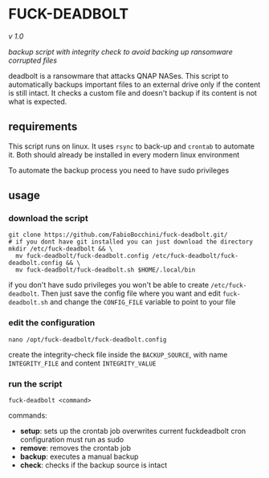 # FUCK-DEADBOLT
_v 1.0_

_backup script with integrity check to avoid backing up ransomware corrupted files_

deadbolt is a ransowmare that attacks QNAP NASes. This script to automatically backups important files to an 
external drive only if the content is still intact.
It checks a custom file and doesn't backup if its content is not what is expected.


## requirements

This script runs on linux. It uses `rsync` to back-up and `crontab` to automate it. Both should already be installed in 
every modern linux environment

To automate the backup process you need to have sudo privileges

## usage

### download the script
```shell
git clone https://github.com/FabioBocchini/fuck-deadbolt.git/ 
# if you dont have git installed you can just download the directory
mkdir /etc/fuck-deadbolt && \
  mv fuck-deadbolt/fuck-deadbolt.config /etc/fuck-deadbolt/fuck-deadbolt.config && \
  mv fuck-deadbolt/fuck-deadbolt.sh $HOME/.local/bin
```

if you don't have sudo privileges you won't be able to create `/etc/fuck-deadbolt`. Then just save the config file where
you want and edit `fuck-deadbolt.sh` and change the `CONFIG_FILE` variable to point to your file

### edit the configuration
```shell
nano /opt/fuck-deadbolt/fuck-deadbolt.config
```

create the integrity-check file inside the `BACKUP_SOURCE`, with name `INTEGRITY_FILE` and content `INTEGRITY_VALUE`

### run the script
```shell
fuck-deadbolt <command>
```
commands:
- **setup**:
  sets up the crontab job
  overwrites current fuckdeadbolt cron configuration
  must run as sudo
- **remove**:
  removes the crontab job
- **backup**:
  executes a manual backup
- **check**:
  checks if the backup source is intact
